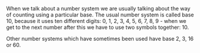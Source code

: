 When we talk about a number system we are usually talking about the way
of counting using a particular base. The usual number system is called
base 10, because it uses ten different digits: 0, 1, 2, 3, 4, 5, 6, 7,
8, 9 - when we get to the next number after this we have to use two
symbols together: 10.

Other number systems which have sometimes been used have base 2, 3, 16
or 60.

